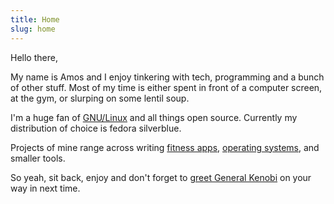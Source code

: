 ```yaml
---
title: Home
slug: home
---
```


Hello there,
 
My name is Amos and I enjoy tinkering with tech, programming and a bunch of other stuff.
Most of my time is either spent in front of a computer screen, at the gym, or slurping on some lentil soup.

I'm a huge fan of [GNU/Linux](https://www.gnu.org/gnu/linux-and-gnu.en.html) and all things open source.
Currently my distribution of choice is fedora silverblue.

Projects of mine range across writing [fitness apps](https://play.google.com/store/apps/details?id=com.amosgross.weight_track_app), [operating systems](https://github.com/grossamos/oxos), and smaller tools.

So yeah, sit back, enjoy and don't forget to [greet General Kenobi](https://youtu.be/rEq1Z0bjdwc) on your way in next time.

